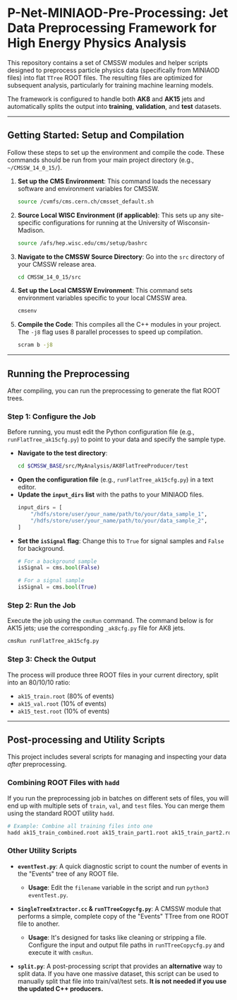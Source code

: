 # P-Net-MINIAOD-Pre-Processing: Jet Data Preprocessing Framework for High Energy Physics Analysis
This repository contains a set of CMSSW modules and helper scripts designed to preprocess particle physics data (specifically from MINIAOD files) into flat `TTree` ROOT files. The resulting files are optimized for subsequent analysis, particularly for training machine learning models.

The framework is configured to handle both **AK8** and **AK15** jets and automatically splits the output into **training**, **validation**, and **test** datasets.

---
## Getting Started: Setup and Compilation

Follow these steps to set up the environment and compile the code. These commands should be run from your main project directory (e.g., `~/CMSSW_14_0_15/`).

1.  **Set up the CMS Environment**:
    This command loads the necessary software and environment variables for CMSSW.
    ```bash
    source /cvmfs/cms.cern.ch/cmsset_default.sh
    ```

2.  **Source Local WISC Environment (if applicable)**:
    This sets up any site-specific configurations for running at the University of Wisconsin-Madison.
    ```bash
    source /afs/hep.wisc.edu/cms/setup/bashrc
    ```

3.  **Navigate to the CMSSW Source Directory**:
    Go into the `src` directory of your CMSSW release area.
    ```bash
    cd CMSSW_14_0_15/src
    ```

4.  **Set up the Local CMSSW Environment**:
    This command sets environment variables specific to your local CMSSW area.
    ```bash
    cmsenv
    ```

5.  **Compile the Code**:
    This compiles all the C++ modules in your project. The `-j8` flag uses 8 parallel processes to speed up compilation.
    ```bash
    scram b -j8
    ```

---
## Running the Preprocessing

After compiling, you can run the preprocessing to generate the flat ROOT trees.

### Step 1: Configure the Job
Before running, you must edit the Python configuration file (e.g., `runFlatTree_ak15cfg.py`) to point to your data and specify the sample type.

* **Navigate to the test directory**:
    ```bash
    cd $CMSSW_BASE/src/MyAnalysis/AK8FlatTreeProducer/test
    ```
* **Open the configuration file** (e.g., `runFlatTree_ak15cfg.py`) in a text editor.
* **Update the `input_dirs` list** with the paths to your MINIAOD files.
    ```python
    input_dirs = [
        "/hdfs/store/user/your_name/path/to/your/data_sample_1",
        "/hdfs/store/user/your_name/path/to/your/data_sample_2",
    ]
    ```
* **Set the `isSignal` flag**: Change this to `True` for signal samples and `False` for background.
    ```python
    # For a background sample
    isSignal = cms.bool(False)

    # For a signal sample
    isSignal = cms.bool(True)
    ```

### Step 2: Run the Job
Execute the job using the `cmsRun` command. The command below is for AK15 jets; use the corresponding `_ak8cfg.py` file for AK8 jets.

```bash
cmsRun runFlatTree_ak15cfg.py
```
### Step 3: Check the Output
The process will produce three ROOT files in your current directory, split into an 80/10/10 ratio:
* `ak15_train.root` (80% of events)
* `ak15_val.root` (10% of events)
* `ak15_test.root` (10% of events)

---
## Post-processing and Utility Scripts

This project includes several scripts for managing and inspecting your data *after* preprocessing.

### Combining ROOT Files with `hadd`
If you run the preprocessing job in batches on different sets of files, you will end up with multiple sets of `train`, `val`, and `test` files. You can merge them using the standard ROOT utility `hadd`.

```bash
# Example: Combine all training files into one
hadd ak15_train_combined.root ak15_train_part1.root ak15_train_part2.root ...
```
### Other Utility Scripts

* **`eventTest.py`**: A quick diagnostic script to count the number of events in the "Events" tree of any ROOT file.
    * **Usage**: Edit the `filename` variable in the script and run `python3 eventTest.py`.

* **`SingleTreeExtractor.cc` & `runTTreeCopycfg.py`**: A CMSSW module that performs a simple, complete copy of the "Events" TTree from one ROOT file to another.
    * **Usage**: It's designed for tasks like cleaning or stripping a file. Configure the input and output file paths in `runTTreeCopycfg.py` and execute it with `cmsRun`.

* **`split.py`**: A post-processing script that provides an **alternative** way to split data. If you have one massive dataset, this script can be used to manually split that file into train/val/test sets. **It is not needed if you use the updated C++ producers.**
